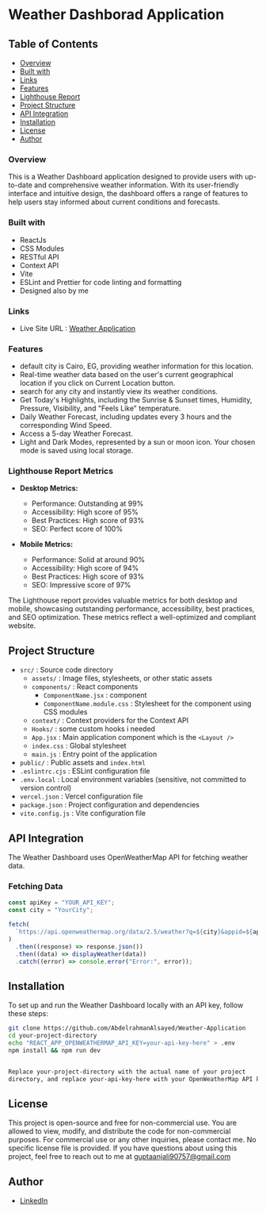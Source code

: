# Weather Dashborad Application

## Table of Contents

- [Overview](#overview)
- [Built with](#built-with)
- [Links](#links)
- [Features](#features)
- [Lighthouse Report](#Lighthouse-Report)
- [Project Structure](#project-structure)
- [API Integration](#api-integration)
- [Installation](#installation)
- [License](#license)
- [Author](#author)

### Overview

This is a Weather Dashboard application designed to provide users with up-to-date and comprehensive weather information. With its user-friendly interface and intuitive design, the dashboard offers a range of features to help users stay informed about current conditions and forecasts.

### Built with

- ReactJs
- CSS Modules
- RESTful API
- Context API
- Vite
- ESLint and Prettier for code linting and formatting
- Designed also by me



### Links

- Live Site URL : [Weather Application](https://weatheritoo.vercel.app/)

### Features

- default city is Cairo, EG, providing weather information for this location.
- Real-time weather data based on the user's current geographical location if you click on Current Location button.
- search for any city and instantly view its weather conditions.
- Get Today's Highlights, including the Sunrise & Sunset times, Humidity, Pressure, Visibility, and "Feels Like" temperature.
- Daily Weather Forecast, including updates every 3 hours and the corresponding Wind Speed.
- Access a 5-day Weather Forecast.
- Light and Dark Modes, represented by a sun or moon icon. Your chosen mode is saved using local storage.

### Lighthouse Report Metrics

- **Desktop Metrics:**

  - Performance: Outstanding at 99%
  - Accessibility: High score of 95%
  - Best Practices: High score of 93%
  - SEO: Perfect score of 100%

- **Mobile Metrics:**
  - Performance: Solid at around 90%
  - Accessibility: High score of 94%
  - Best Practices: High score of 93%
  - SEO: Impressive score of 97%

The Lighthouse report provides valuable metrics for both desktop and mobile, showcasing outstanding performance, accessibility, best practices, and SEO optimization.
These metrics reflect a well-optimized and compliant website.

## Project Structure

- `src/` : Source code directory
  - `assets/` : Image files, stylesheets, or other static assets
  - `components/` : React components
    - `ComponentName.jsx` : component
    - `ComponentName.module.css` : Stylesheet for the component using CSS modules
  - `context/` : Context providers for the Context API
  - `Hooks/` : some custom hooks i needed
  - `App.jsx` : Main application component which is the `<Layout />`
  - `index.css` : Global stylesheet
  - `main.js` : Entry point of the application
- `public/` : Public assets and `index.html`
- `.eslintrc.cjs` : ESLint configuration file
- `.env.local` : Local environment variables (sensitive, not committed to version control)
- `vercel.json` : Vercel configuration file
- `package.json` : Project configuration and dependencies
- `vite.config.js` : Vite configuration file

## API Integration

The Weather Dashboard uses OpenWeatherMap API for fetching weather data.

### Fetching Data

```javascript
const apiKey = "YOUR_API_KEY";
const city = "YourCity";

fetch(
  `https://api.openweathermap.org/data/2.5/weather?q=${city}&appid=${apiKey}`,
)
  .then((response) => response.json())
  .then((data) => displayWeather(data))
  .catch((error) => console.error("Error:", error));
```

## Installation

To set up and run the Weather Dashboard locally with an API key, follow these steps:

```bash
git clone https://github.com/AbdelrahmanAlsayed/Weather-Application
cd your-project-directory
echo "REACT_APP_OPENWEATHERMAP_API_KEY=your-api-key-here" > .env
npm install && npm run dev


Replace your-project-directory with the actual name of your project
directory, and replace your-api-key-here with your OpenWeatherMap API key.

```

## License

This project is open-source and free for non-commercial use. You are allowed to view, modify, and distribute the code for non-commercial purposes. For commercial use or any other inquiries, please contact me.
No specific license file is provided. If you have questions about using this project, feel free to reach out to me at guptaanjali90757@gmail.com

## Author

- <a href="https://www.linkedin.com/in/anjaliguptai2110" target="_blank">LinkedIn</a>

